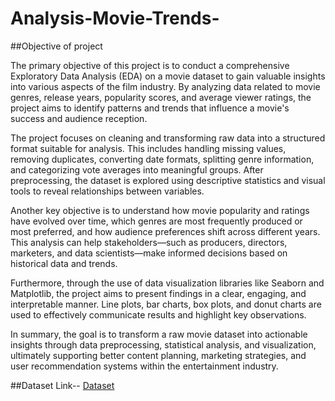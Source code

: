 # Analysis-Movie-Trends-
##Objective of project

The primary objective of this project is to conduct a comprehensive Exploratory Data Analysis (EDA) on a movie dataset to gain valuable insights into various aspects of the film industry. By analyzing data related to movie genres, release years, popularity scores, and average viewer ratings, the project aims to identify patterns and trends that influence a movie's success and audience reception.

The project focuses on cleaning and transforming raw data into a structured format suitable for analysis. This includes handling missing values, removing duplicates, converting date formats, splitting genre information, and categorizing vote averages into meaningful groups. After preprocessing, the dataset is explored using descriptive statistics and visual tools to reveal relationships between variables.

Another key objective is to understand how movie popularity and ratings have evolved over time, which genres are most frequently produced or most preferred, and how audience preferences shift across different years. This analysis can help stakeholders—such as producers, directors, marketers, and data scientists—make informed decisions based on historical data and trends.

Furthermore, through the use of data visualization libraries like Seaborn and Matplotlib, the project aims to present findings in a clear, engaging, and interpretable manner. Line plots, bar charts, box plots, and donut charts are used to effectively communicate results and highlight key observations.

In summary, the goal is to transform a raw movie dataset into actionable insights through data preprocessing, statistical analysis, and visualization, ultimately supporting better content planning, marketing strategies, and user recommendation systems within the entertainment industry.

##Dataset Link--
<a href="https://github.com/a-aanchal/Analysis-Movie-Trends-/blob/main/mymoviedb.csv">Dataset</a>


